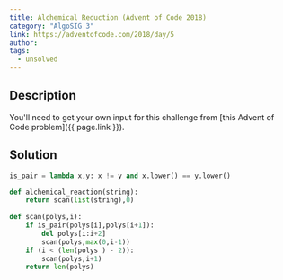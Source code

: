 ```yaml
---
title: Alchemical Reduction (Advent of Code 2018)
category: "AlgoSIG 3"
link: https://adventofcode.com/2018/day/5
author:
tags:
  - unsolved
---
```


## Description

You'll need to get your own input for this challenge from [this Advent of Code problem]({{ page.link }}).

## Solution

```python
is_pair = lambda x,y: x != y and x.lower() == y.lower()

def alchemical_reaction(string):
    return scan(list(string),0)
    
def scan(polys,i):
    if is_pair(polys[i],polys[i+1]):
        del polys[i:i+2]
        scan(polys,max(0,i-1))
    if (i < (len(polys ) - 2)):
        scan(polys,i+1)
    return len(polys)
```
